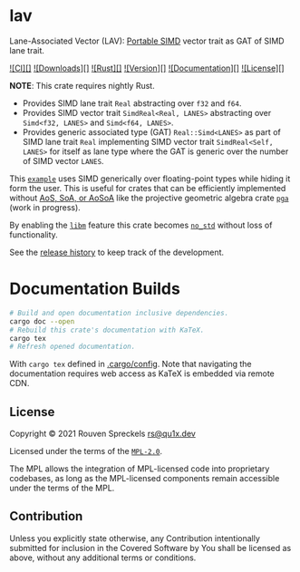 # lav

Lane-Associated Vector (LAV): [Portable SIMD] vector trait as GAT of SIMD lane trait.

[![CI][]](https://github.com/qu1x/lav/actions/workflows/ci.yml)
[![Downloads][]](https://crates.io/crates/lav)
[![Rust][]](https://www.rust-lang.org)
[![Version][]](https://crates.io/crates/lav)
[![Documentation][]](https://docs.rs/lav)
[![License][]](https://mozilla.org/MPL)

[#CI]: https://github.com/qu1x/lav/actions/workflows/CI/badge.svg
[#Downloads]: https://img.shields.io/crates/d/lav.svg
[#Rust]: https://img.shields.io/badge/rust-nightly-orange.svg
[#Version]: https://img.shields.io/crates/v/lav.svg
[#Documentation]: https://docs.rs/lav/badge.svg
[#License]: https://img.shields.io/crates/l/lav.svg

**NOTE**: This crate requires nightly Rust.

  * Provides SIMD lane trait `Real` abstracting over `f32` and `f64`.
  * Provides SIMD vector trait `SimdReal<Real, LANES>` abstracting over `Simd<f32, LANES>`
    and `Simd<f64, LANES>`.
  * Provides generic associated type (GAT) `Real::Simd<LANES>` as part of SIMD lane trait
    `Real` implementing SIMD vector trait `SimdReal<Self, LANES>` for itself as lane type
    where the GAT is generic over the number of SIMD vector `LANES`.

This [`example`] uses SIMD generically over floating-point types while hiding it form the user.
This is useful for crates that can be efficiently implemented without [AoS, SoA, or AoSoA] like
the projective geometric algebra crate [`pga`] (work in progress).

By enabling the [`libm`] feature this crate becomes [`no_std`] without loss of functionality.

[Portable SIMD]: https://doc.rust-lang.org/nightly/core/simd/index.html
[`example`]: src/example/mod.rs
[AoS, SoA, or AoSoA]: https://en.wikipedia.org/wiki/AoS_and_SoA
[`pga`]: https:/docs.rs/pga
[`libm`]: https:/docs.rs/libm
[`no_std`]: https://docs.rust-embedded.org/book/intro/no-std.html

See the [release history] to keep track of the development.

[release history]: RELEASES.md

# Documentation Builds

```sh
# Build and open documentation inclusive dependencies.
cargo doc --open
# Rebuild this crate's documentation with KaTeX.
cargo tex
# Refresh opened documentation.
```

With `cargo tex` defined in [.cargo/config](.cargo/config). Note that navigating the documentation
requires web access as KaTeX is embedded via remote CDN.

## License

Copyright © 2021 Rouven Spreckels <rs@qu1x.dev>

Licensed under the terms of the [`MPL-2.0`](LICENSES/MPL-2.0).

The MPL allows the integration of MPL-licensed code into proprietary codebases, as long as the
MPL-licensed components remain accessible under the terms of the MPL.

## Contribution

Unless you explicitly state otherwise, any Contribution intentionally submitted for inclusion in the
Covered Software by You shall be licensed as above, without any additional terms or conditions.
